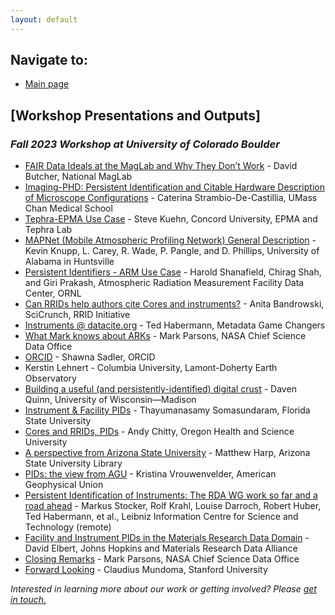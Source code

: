 ```yaml
---
layout: default
---
```


## Navigate to:
* [Main page](https://ncar.github.io/FAIR-Facilities-Instruments/)

## [Workshop Presentations and Outputs]

### ***Fall 2023 Workshop at University of Colorado Boulder***

* [FAIR Data Ideals at the MagLab and Why They Don’t Work](presentations/2023-FAIR-Boulder/2023-FAIR-Boulder-Butcher.pdf) - David Butcher, National MagLab
* [Imaging-PHD: Persistent Identification and Citable Hardware Description of Microscope Configurations](https://github.com/NCAR/FAIR-Facilities-Instruments/blob/main/presentations/2023-FAIR-Boulder/2023-FAIR-Boulder-Strambio-De-Castillia.pdf) - Caterina Strambio-De-Castillia, UMass Chan Medical School
* [Tephra-EPMA Use Case](https://github.com/NCAR/FAIR-Facilities-Instruments/blob/main/presentations/2023-FAIR-Boulder/2023-FAIR-Boulder-Kuehn.pdf) - Steve Kuehn, Concord University, EPMA and Tephra Lab
* [MAPNet (Mobile Atmospheric Profiling Network) General Description](https://github.com/NCAR/FAIR-Facilities-Instruments/blob/main/presentations/2023-FAIR-Boulder/2023-FAIR-Boulder-Knupp_Carey_Wade_Pangle_Phillips.pdf) - Kevin Knupp, L. Carey, R. Wade, P. Pangle, and D. Phillips, University of Alabama in Huntsville
* [Persistent Identifiers - ARM Use Case](https://github.com/NCAR/FAIR-Facilities-Instruments/blob/main/presentations/2023-FAIR-Boulder/2023-FAIR-Boulder-Shanafield_Shah_Prakash.pdf) - Harold Shanafield, Chirag Shah, and Giri Prakash, Atmospheric Radiation Measurement Facility Data Center, ORNL
* [Can RRIDs help authors cite Cores and instruments?](https://github.com/NCAR/FAIR-Facilities-Instruments/blob/main/presentations/2023-FAIR-Boulder/2023-FAIR-Boulder-Bandrowski.pdf) - Anita Bandrowski, SciCrunch, RRID Initiative
* [Instruments @ datacite.org](https://github.com/NCAR/FAIR-Facilities-Instruments/blob/main/presentations/2023-FAIR-Boulder/2023-FAIR-Boulder-Habermann_Robinson.pdf) - Ted Habermann, Metadata Game Changers
* [What Mark knows about ARKs](https://github.com/NCAR/FAIR-Facilities-Instruments/blob/main/presentations/2023-FAIR-Boulder/2023-FAIR-Boulder-Parsons.pdf) - Mark Parsons, NASA Chief Science Data Office
* [ORCID](https://github.com/NCAR/FAIR-Facilities-Instruments/blob/main/presentations/2023-FAIR-Boulder/2023-FAIR-Boulder-Sadler.pdf) - Shawna Sadler, ORCID
* Kerstin Lehnert - Columbia University, Lamont-Doherty Earth Observatory
* [Building a useful (and persistently-identified) digital crust](https://github.com/NCAR/FAIR-Facilities-Instruments/blob/main/presentations/2023-FAIR-Boulder/2023-FAIR-Boulder-Quinn.pdf) - Daven Quinn, University of Wisconsin—Madison
* [Instrument & Facility PIDs](https://github.com/NCAR/FAIR-Facilities-Instruments/blob/main/presentations/2023-FAIR-Boulder/2023-FAIR-Boulder-Somasundaram.pdf) - Thayumanasamy Somasundaram, Florida State University
* [Cores and RRIDs, PIDs](https://github.com/NCAR/FAIR-Facilities-Instruments/blob/main/presentations/2023-FAIR-Boulder/2023-FAIR-Boulder-Chitty.pdf) - Andy Chitty, Oregon Health and Science University
* [A perspective from Arizona State University](https://github.com/NCAR/FAIR-Facilities-Instruments/blob/main/presentations/2023-FAIR-Boulder/2023-FAIR-Boulder-Harp.pdf) - Matthew Harp, Arizona State University Library
* [PIDs: the view from AGU](https://github.com/NCAR/FAIR-Facilities-Instruments/blob/main/presentations/2023-FAIR-Boulder/2023-FAIR-Boulder-Vrouwenvelder.pdf) - Kristina Vrouwenvelder, American Geophysical Union
* [Persistent Identification of Instruments: The RDA WG work so far and a road ahead](https://github.com/NCAR/FAIR-Facilities-Instruments/blob/main/presentations/2023-FAIR-Boulder/2023-FAIR-Boulder-Stocker_Krahl_Darroch_Huber_Habermann.pdf) - Markus Stocker, Rolf Krahl, Louise Darroch, Robert Huber, Ted Habermann, et al., Leibniz Information Centre for Science and Technology (remote)
* [Facility and Instrument PIDs in the Materials Research Data Domain](https://github.com/NCAR/FAIR-Facilities-Instruments/blob/main/presentations/2023-FAIR-Boulder/2023-FAIR-Boulder-Elbert.pdf) - David Elbert, Johns Hopkins and Materials Research Data Alliance
* [Closing Remarks](https://github.com/NCAR/FAIR-Facilities-Instruments/blob/main/presentations/2023-FAIR-Boulder/2023-FAIR-Boulder-Parsons-2.pdf) - Mark Parsons, NASA Chief Science Data Office
* [Forward Looking](https://github.com/NCAR/FAIR-Facilities-Instruments/blob/main/presentations/2023-FAIR-Boulder/2023-FAIR-Boulder-Mundoma.pdf) - Claudius Mundoma, Stanford University

*Interested in learning more about our work or getting involved? Please [get in touch.](https://docs.google.com/forms/d/e/1FAIpQLSdSMaDIaIqd5O3CZvNfuQ6NmGUyRg_SiDE34iam0-l1t34KUg/viewform?usp=share_link)*
